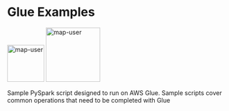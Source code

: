 # Glue Examples

<img width="85" alt="map-user" src="https://img.shields.io/badge/views-1861-green"> <img width="125" alt="map-user" src="https://img.shields.io/badge/unique visits-403-green">

Sample PySpark script designed to run on AWS Glue. Sample scripts cover common operations that need to be completed with Glue
